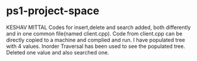 # ps1-project-space

KESHAV MITTAL
Codes for insert,delete and search added, both differently and in one common file(named client.cpp). Code from client.cpp can be directly copied to a machine and complied and run. I have populated tree with 4 values. Inorder Traversal has been used to see the populated tree. Deleted one value and also searched one.
